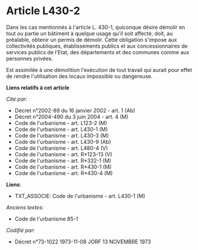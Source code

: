 # Article L430-2

Dans les cas mentionnés à l'article L. 430-1, quiconque désire démolir en tout ou partie un bâtiment à quelque usage qu'il
soit affecté, doit, au préalable, obtenir un permis de démolir. Cette obligation s'impose aux collectivités publiques,
établissements publics et aux concessionnaires de services publics de l'Etat, des départements et des communes comme aux
personnes privées.

Est assimilée à une démolition l'exécution de tout travail qui aurait pour effet de rendre l'utilisation des locaux
impossible ou dangereuse.

**Liens relatifs à cet article**

_Cité par_:

  - Décret n°2002-89 du 16 janvier 2002 - art. 1 (Ab)
  - Décret n°2004-490 du 3 juin 2004 - art. 4 (M)
  - Code de l'urbanisme - art. L123-2 (M)
  - Code de l'urbanisme - art. L430-1 (M)
  - Code de l'urbanisme - art. L430-3 (M)
  - Code de l'urbanisme - art. L430-9 (Ab)
  - Code de l'urbanisme - art. L480-4 (V)
  - Code de l'urbanisme - art. R*123-13 (V)
  - Code de l'urbanisme - art. R*332-1 (M)
  - Code de l'urbanisme - art. R*430-1 (M)
  - Code de l'urbanisme - art. R*430-4 (M)

**Liens**:

  - TXT_ASSOCIE: Code de l'urbanisme - art. L430-1 (M)

_Anciens textes_:

  - Code de l'urbanisme 85-1

_Codifié par_:

  - Décret n°73-1022 1973-11-08 JORF 13 NOVEMBRE 1973

